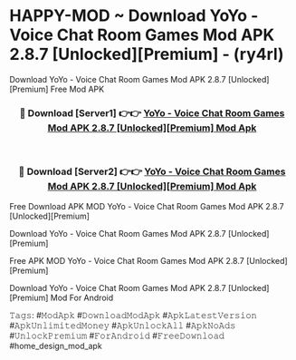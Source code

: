 # HAPPY-MOD ~ Download YoYo - Voice Chat Room Games Mod APK 2.8.7 [Unlocked][Premium] - (ry4rl)
Download YoYo - Voice Chat Room Games Mod APK 2.8.7 [Unlocked][Premium] Free Mod APK

<div align="center">
<h3>🔴 Download [Server1] 👉👉 <a href="https://apk-comot.site?title=YoYo_-_Voice_Chat_Room_Games_Mod_APK_2.8.7_[Unlocked][Premium]">YoYo - Voice Chat Room Games Mod APK 2.8.7 [Unlocked][Premium] Mod Apk</a></h3><br>

<h3>🔴 Download [Server2] 👉👉 <a href="https://apk-comot.site?title=YoYo_-_Voice_Chat_Room_Games_Mod_APK_2.8.7_[Unlocked][Premium]">YoYo - Voice Chat Room Games Mod APK 2.8.7 [Unlocked][Premium] Mod Apk</a></h3>
</div>


Free Download APK MOD YoYo - Voice Chat Room Games Mod APK 2.8.7 [Unlocked][Premium]

Download YoYo - Voice Chat Room Games Mod APK 2.8.7 [Unlocked][Premium] 

Free APK MOD YoYo - Voice Chat Room Games Mod APK 2.8.7 [Unlocked][Premium] 

Download YoYo - Voice Chat Room Games Mod APK 2.8.7 [Unlocked][Premium] Mod For Android

𝚃𝚊𝚐𝚜: #𝙼𝚘𝚍𝙰𝚙𝚔 #𝙳𝚘𝚠𝚗𝚕𝚘𝚊𝚍𝙼𝚘𝚍𝙰𝚙𝚔 #𝙰𝚙𝚔𝙻𝚊𝚝𝚎𝚜𝚝𝚅𝚎𝚛𝚜𝚒𝚘𝚗 #𝙰𝚙𝚔𝚄𝚗𝚕𝚒𝚖𝚒𝚝𝚎𝚍𝙼𝚘𝚗𝚎𝚢 #𝙰𝚙𝚔𝚄𝚗𝚕𝚘𝚌𝚔𝙰𝚕𝚕 #𝙰𝚙𝚔𝙽𝚘𝙰𝚍𝚜 #𝚄𝚗𝚕𝚘𝚌𝚔𝙿𝚛𝚎𝚖𝚒𝚞𝚖 #𝙵𝚘𝚛𝙰𝚗𝚍𝚛𝚘𝚒𝚍 #𝙵𝚛𝚎𝚎𝙳𝚘𝚠𝚗𝚕𝚘𝚊𝚍 #home_design_mod_apk